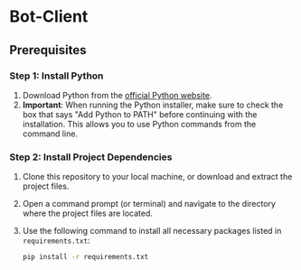 # Bot-Client

## Prerequisites

### Step 1: Install Python

1. Download Python from the [official Python website](https://www.python.org/downloads/).
2. **Important**: When running the Python installer, make sure to check the box that says "Add Python to PATH" before continuing with the installation. This allows you to use Python commands from the command line.

### Step 2: Install Project Dependencies

1. Clone this repository to your local machine, or download and extract the project files.
2. Open a command prompt (or terminal) and navigate to the directory where the project files are located.
3. Use the following command to install all necessary packages listed in `requirements.txt`:

   ```bash
   pip install -r requirements.txt

